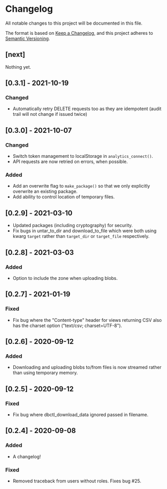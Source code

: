 # Changelog

All notable changes to this project will be documented in this file.

The format is based on [Keep a Changelog](https://keepachangelog.com/en/1.0.0/),
and this project adheres to [Semantic Versioning](https://semver.org/spec/v2.0.0.html).

## [next]

Nothing yet.

## [0.3.1] - 2021-10-19

### Changed

- Automatically retry DELETE requests too as they are idempotent (audit trail will not change if issued twice)

## [0.3.0] - 2021-10-07

### Changed

- Switch token management to localStorage in `analytics_connect()`.
- API requests are now retried on errors, when possible.

### Added

- Add an overwrite flag to `make_package()` so that we only explicitly overwrite an existing package.
- Add ability to control location of temporary files.

## [0.2.9] - 2021-03-10

- Updated packages (including cryptography) for security.
- Fix bugs in untar_to_dir and download_to_file which were both using kwarg `target` rather than `target_dir` or `target_file` respectively.

## [0.2.8] - 2021-03-03

### Added

- Option to include the zone when uploading blobs.

## [0.2.7] - 2021-01-19

### Fixed

- Fix bug where the "Content-type" header for views returning CSV also has the charset option ("text/csv; charset=UTF-8").

## [0.2.6] - 2020-09-12

### Added

- Downloading and uploading blobs to/from files is now streamed rather than using temporary memory.

## [0.2.5] - 2020-09-12

### Fixed

- Fix bug where dbctl_download_data ignored passed in filename.

## [0.2.4] - 2020-09-08

### Added

- A changelog!

### Fixed

- Removed traceback from users without roles. Fixes bug #25.
